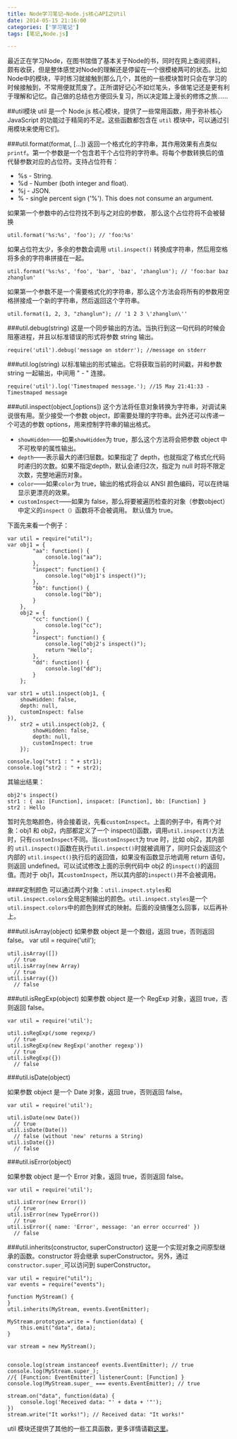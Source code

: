 ```yaml
---
title: Node学习笔记—Node.js核心API之Util
date: 2014-05-15 21:16:00
categories: ['学习笔记']
tags: [笔记,Node.js]

---
```


最近正在学习Node，在图书馆借了基本关于Node的书，同时在网上查阅资料，颇有收获，但是整体感觉对Node的理解还是停留在一个很模棱两可的状态。比如Node中的模块，平时练习就接触到那么几个，其他的一些模块暂时只会在学习的时候接触到，不常用便就荒废了。正所谓好记心不如烂笔头，多做笔记还是更有利于理解和记忆。自己做的总结也方便回头复习，所以决定踏上漫长的修炼之旅……

<!--more-->

##util模块
util 是一个 Node.js 核心模块，提供了一些常用函数，用于弥补核心 JavaScript 的功能过于精简的不足。这些函数都包含在 <code>util</code> 模块中，可以通过引用模块来使用它们。


###util.format(format, [...])
返回一个格式化的字符串，其作用效果有点类似 <code>printf</code>。第一个参数是一个包含若干个占位符的字符串。将每个参数转换后的值代替参数对应的占位符。支持占位符有：

* %s - String.
* %d - Number (both integer and float).
* %j - JSON.
* % - single percent sign ('%'). This does not consume an argument.

如果第一个参数中的占位符找不到与之对应的参数， 那么这个占位符将不会被替换

    util.format('%s:%s', 'foo'); // 'foo:%s'

如果占位符太少，多余的参数会调用 <code>util.inspect()</code> 转换成字符串，然后用空格将多余的字符串拼接在一起。

    util.format('%s:%s', 'foo', 'bar', 'baz', 'zhanglun'); // 'foo:bar baz zhanglun'

如果第一个参数不是一个需要格式化的字符串，那么这个方法会将所有的参数用空格拼接成一个新的字符串，然后返回这个字符串。

    util.format(1, 2, 3, "zhanglun"); // '1 2 3 \'zhanglun\''


###util.debug(string)
这是一个同步输出的方法。当执行到这一句代码的时候会阻塞进程，并且以标准错误的形式将参数 string 输出。

    require('util').debug('message on stderr'); //message on stderr

###util.log(string)
以标准输出的形式输出。它将获取当前的时间戳，并和参数 string 一起输出，中间用 " - " 连接。

    require('util').log('Timestmaped message.'); //15 May 21:41:33 - Timestmaped message

###util.inspect(object,[options])
这个方法将任意对象转换为字符串，对调试来说很有用。至少接受一个参数 object，即需要处理的字符串。此外还可以传递一个可选的参数 options，用来控制字符串的输出格式。

* <code>showHidden</code>——如果<code>showHidden</code>为 true，那么这个方法将会把参数 object 中不可枚举的属性输出。
* <code>depth</code>——表示最大的递归层数。如果指定了 depth，也就指定了格式化代码时递归的次数。如果不指定depth，默认会递归2次，指定为 null 时将不限定次数，完整地遍历对象。
* <code>color</code>——如果<code>color</code>为 true，输出的格式将会以 ANSI 颜色编码，可以在终端显示更漂亮的效果。
* <code>customInspect</code>——如果为 false，那么将要被遍历检查的对象（参数object）中定义的<code>inspect（）</code>函数将不会被调用。 默认值为 true。


下面先来看一个例子：

    var util = require("util");
    var obj1 = {
            "aa": function() {
                console.log("aa");
            },
            "inspect": function() {
                console.log("obj1's inspect()");
            },
            "bb": function() {
                console.log("bb");
            }
        },
        obj2 = {
            "cc": function() {
                console.log("cc");
            },
            "inspect": function() {
                console.log("obj2's inspect()");
                return "Hello";
            },
            "dd": function() {
                console.log("dd");
            }
        };
    
    var str1 = util.inspect(obj1, {
        showHidden: false,
        depth: null,
        customInspect: false
    }),
        str2 = util.inspect(obj2, {
            showHidden: false,
            depth: null,
            customInspect: true
        });
    
    console.log("str1 : " + str1);
    console.log("str2 : " + str2);
    
其输出结果：

    obj2's inspect()
    str1 : { aa: [Function], inspacet: [Function], bb: [Function] }
    str2 : Hello
    
暂时先忽略颜色，待会接着说，先看<code>customInspect</code>。上面的例子中，有两个对象：obj1 和 obj2，内部都定义了一个 inspect()函数，调用<code>util.inspect()</code>方法时，只有<code>customInspect</code>不同。当<code>customInspect</code>为 true 时，比如 obj2，其内部的 <code>util.inspect()</code>函数在执行<code>util.inspect()</code>时就被调用了，同时只会返回这个内部的 <code>util.inspect()</code>执行后的返回值，如果没有函数显示地调用 return 语句，则返回 undefined。可以试试修改上面的示例代码中 obj2 的<code>inspect()</code>的返回值。而对于 obj1，其<code>customInspect</code>，所以其内部的<code>inspect()</code>并不会被调用。

####定制颜色
可以通过两个对象：<code>util.inspect.styles</code>和<code>util.inspect.colors</code>全局定制输出的颜色。<code>util.inspect.styles</code>是一个<code>util.inspect.colors</code>中的颜色到样式的映射。后面的没搞懂怎么回事，以后再补上。

###util.isArray(object)
如果参数 object 是一个数组，返回 true，否则返回 false。
    var util = require('util');
    
    util.isArray([])
      // true
    util.isArray(new Array)
      // true
    util.isArray({})
      // false
      
###util.isRegExp(object)
如果参数 object 是一个 RegExp 对象，返回 true，否则返回 false。

    var util = require('util');
    
    util.isRegExp(/some regexp/)
      // true
    util.isRegExp(new RegExp('another regexp'))
      // true
    util.isRegExp({})
      // false
      
###util.isDate(object)

如果参数 object 是一个 Date 对象，返回 true，否则返回 false。

    var util = require('util');
    
    util.isDate(new Date())
      // true
    util.isDate(Date())
      // false (without 'new' returns a String)
    util.isDate({})
      // false
      
###util.isError(object)

如果参数 object 是一个 Error 对象，返回 true，否则返回 false。

    var util = require('util');
    
    util.isError(new Error())
      // true
    util.isError(new TypeError())
      // true
    util.isError({ name: 'Error', message: 'an error occurred' })
      // false
      
###util.inherits(constructor, superConstructor)
这是一个实现对象之间原型继承的函数。constructor 将会继承 superConstructor。另外，通过<code>constructor.super_</code>可以访问到 superConstructor。

    var util = require("util");
    var events = require("events");
    
    function MyStream() {
    }
    util.inherits(MyStream, events.EventEmitter);
    
    MyStream.prototype.write = function(data) {
        this.emit("data", data);
    }
    
    var stream = new MyStream();
    
    
    console.log(stream instanceof events.EventEmitter); // true
    console.log(MyStream.super_); 
    //{ [Function: EventEmitter] listenerCount: [Function] }
    console.log(MyStream.super_ === events.EventEmitter); // true
    
    stream.on("data", function(data) {
        console.log('Received data: "' + data + '"');
    })
    stream.write("It works!"); // Received data: "It works!"
   

util 模块还提供了其他的一些工具函数，更多详情请戳[这里](http://nodejs.org/api/util.html#util_util)。